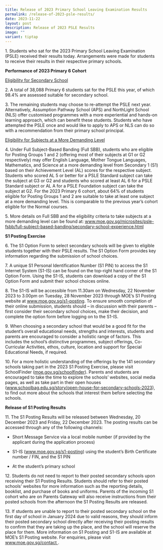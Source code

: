 ```yaml
---
title: Release of 2023 Primary School Leaving Examination Results
permalink: /release-of-2023-psle-results/
date: 2023-11-22
layout: post
description: Release of 2023 PSLE Results
image: ""
variant: tiptap
---
```

<p>1. Students who sat for the 2023 Primary School Leaving Examination (PSLE)
received their results today. Arrangements were made for students to receive
their results in their respective primary schools.</p>
<p><strong>Performance of 2023 Primary 6 Cohort</strong>
</p>
<p><u>Eligibility for Secondary School</u>
</p>
<p>2.&nbsp;A total of 38,088 Primary 6 students sat for the PSLE this year,
of which 98.4% are assessed suitable for secondary school.</p>
<p>3.&nbsp;The remaining students may choose to re-attempt the PSLE next
year. Alternatively, Assumption Pathway School (APS) and NorthLight School
(NLS) offer customised programmes with a more experiential and hands-on
learning approach, which can benefit these students. Students who have
attempted the PSLE once and would like to apply to APS or NLS can do so
with a recommendation from their primary school principal.</p>
<p><u>Eligibility for Subjects at a More Demanding Level</u>
</p>
<p>4. Under Full Subject-Based Banding (Full SBB), students who are eligible
for Posting Groups 1 and 2 (offering most of their subjects at G1 or G2
respectively) may offer English Language, Mother Tongue Languages, Mathematics,
and Science at a more demanding level from Secondary 1 (S1) based on their
Achievement Level (AL) scores for the respective subject. Students who
scored AL 5 or better for a PSLE Standard subject can take the subject
at G3 or G2 and students who scored at least AL 6 for a PSLE Standard subject
or AL A for a PSLE Foundation subject can take the subject at G2. For the
2023 Primary 6 cohort, about 64% of students eligible for Posting Groups
1 and 2 are suitable to take at least one subject at a more demanding level.
This is comparable to the previous year’s cohort eligible for the Normal
courses.</p>
<p>5. More details on Full SBB and the eligibility criteria to take subjects
at a more demanding level can be found at: <a href="http://www.moe.gov.sg/microsites/psle-fsbb/full-subject-based-banding/secondary-school-experience.html" rel="noopener noreferrer nofollow" target="_blank"><u>www.moe.gov.sg/microsites/psle-fsbb/full-subject-based-banding/secondary-school-experience.html</u></a>
</p>
<p><strong>S1 Posting Exercise</strong>
</p>
<p>6.&nbsp;The S1 Option Form to select secondary schools will be given to
eligible students together with their PSLE results. The S1 Option Form
provides key information regarding the submission of school choices.</p>
<p>7. A unique S1 Personal Identification Number (S1 PIN) to access the S1
Internet System (S1-IS) can be found on the top-right hand corner of the
S1 Option Form. Using the S1-IS, students can download a copy of the S1
Option Form and submit their school choices online.</p>
<p>8. The S1-IS will be accessible from 11.30am on Wednesday, 22 November
2023 to 3.00pm on Tuesday, 28 November 2023 through MOE’s S1 Posting website
at <a href="http://www.moe.gov.sg/microsites/psle-fsbb/full-subject-based-banding/secondary-school-experience.html" rel="noopener noreferrer nofollow" target="_blank"><u>www.moe.gov.sg/s1-posting</u></a>.
To ensure smooth completion of their online submission, students should
– in discussion with their parents – first consider their secondary school
choices, make their decision, and complete the option form before logging
on to the S1-IS.</p>
<p>9. When choosing a secondary school that would be a good fit for the student’s
overall educational needs, strengths and interests, students and parents
are encouraged to consider a holistic range of factors. This includes the
school’s distinctive programmes, subject offerings, Co-Curricular Activities,
ethos, culture, location and support for Special Educational Needs, if
required.</p>
<p>10. For a more holistic understanding of the offerings by the 141 secondary
schools taking part in the 2023 S1 Posting Exercise, please visit SchoolFinder
(<a href="https://www.moe.gov.sg/schoolfinder" rel="noopener noreferrer nofollow" target="_blank">moe.gov.sg/schoolfinder</a>).
Parents and students are encouraged to take the time to explore the schools’
websites, social media pages, as well as take part in their open houses
(<a href="http://www.moe.gov.sg/microsites/psle-fsbb/full-subject-based-banding/secondary-school-experience.html" rel="noopener noreferrer nofollow" target="_blank"><u>www.schoolbag.edu.sg/story/open-house-for-secondary-schools-2023</u></a>),
to find out more about the schools that interest them before selecting
the schools.</p>
<p><strong>Release of S1 Posting Results</strong>
</p>
<p>11. The S1 Posting Results will be released between Wednesday, 20 December
2023 and Friday, 22 December 2023. The posting results can be accessed
through any of the following channels:</p>
<ul data-tight="true" class="tight">
<li>
<p>Short Message Service via a local mobile number (if provided by the applicant
during the application process)</p>
</li>
<li>
<p>S1-IS (<a href="http://www.moe.gov.sg/microsites/psle-fsbb/full-subject-based-banding/secondary-school-experience.html" rel="noopener noreferrer nofollow" target="_blank"><u>www.moe.gov.sg/s1-posting</u></a>)
using the student’s Birth Certificate number / FIN, and the S1 PIN</p>
</li>
<li>
<p>At the student’s primary school</p>
</li>
</ul>
<p>12. Students do not need to report to their posted secondary schools upon
receiving their S1 Posting Results. Students should refer to their posted
schools’ websites for more information such as the reporting details, booklist,
and purchase of books and uniforms. Parents of the incoming S1 cohort who
are on Parents Gateway will also receive instructions from their posted
schools from the afternoon the S1 Posting Results are released.</p>
<p>13. If students are unable to report to their posted secondary school
on the first day of school in January 2024 due to valid reasons, they should
inform their posted secondary school directly after receiving their posting
results to confirm that they are taking up the place, and the school will
reserve the place for them. More information on S1 Posting and S1-IS are
available at MOE’s&nbsp;S1 Posting website. For enquiries, please visit
<a href="http://www.moe.gov.sg/microsites/psle-fsbb/full-subject-based-banding/secondary-school-experience.html" rel="noopener noreferrer nofollow" target="_blank"><u>www.moe.gov.sg/contact</u>
</a>.</p>